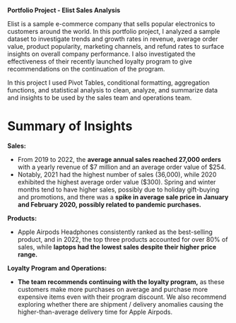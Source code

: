**Portfolio Project - Elist Sales Analysis**

Elist is a sample e-commerce company that sells popular electronics to customers around the world. In this portfolio project, I analyzed a sample dataset to investigate trends and growth rates in revenue, average order value, product popularity, marketing channels, and refund rates to surface insights on overall company performance. I also investigated the effectiveness of their recently launched loyalty program to give recommendations on the continuation of the program. 

In this project I used Pivot Tables, conditional formatting, aggregation functions, and statistical analysis to clean, analyze, and summarize data and insights to be used by the sales team and operations team. 

# Summary of Insights
**Sales:**
- From 2019 to 2022, the **average annual sales reached 27,000 orders** with a yearly revenue of $7 million and an average order value of $254. 
- Notably, 2021 had the highest number of sales (36,000), while 2020 exhibited the highest average order value ($300). Spring and winter months tend to have higher sales, possibly due to holiday gift-buying and promotions, and there was a **spike in average sale price in January and February 2020, possibly related to pandemic purchases.**

**Products:**
- Apple Airpods Headphones consistently ranked as the best-selling product, and in 2022, the top three products accounted for over 80% of sales, while **laptops had the lowest sales despite their higher price range.** 

**Loyalty Program and Operations:**
- **The team recommends continuing with the loyalty program,** as these customers make more purchases on average and purchase more expensive items even with their program discount. We also recommend exploring whether there are shipment / delivery anomalies causing the higher-than-average delivery time for Apple Airpods. 
